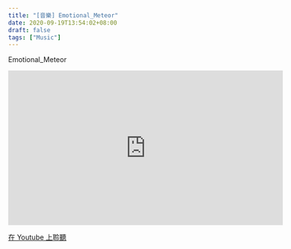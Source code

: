 ```yaml
---
title: "[音樂] Emotional_Meteor"
date: 2020-09-19T13:54:02+08:00
draft: false
tags: ["Music"]
---
```

Emotional_Meteor
<iframe width="560" height="315" src="https://www.youtube-nocookie.com/embed/RfTXFwNuJmQ" frameborder="0" allow="accelerometer; autoplay; clipboard-write; encrypted-media; gyroscope; picture-in-picture" allowfullscreen></iframe>

[在 Youtube 上聆聽](https://youtu.be/RfTXFwNuJmQ)